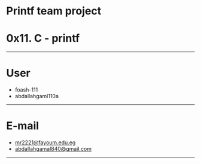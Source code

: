# Printf team project
# 0x11. C - printf
------------------------------
# User
- foash-111
- abdallahgaml110a


-------------------------------
# E-mail
- mr2221@fayoum.edu.eg
- abdallahgamal840@gmail.com

-------------------------------
